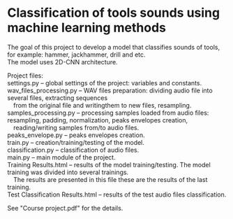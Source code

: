 # Classification of tools sounds using machine learning methods

The goal of this project to develop a model that classifies sounds of tools, for example: hammer, jackhammer, drill and etc.<br/>
The model uses 2D-CNN architecture.<br/>

Project files:<br/>
settings.py – global settings of the project: variables and constants.<br/>
wav_files_processing.py – WAV files preparation: dividing audio file into several files, extracting sequences<br/>
&emsp;from the original file and writingthem to new files, resampling.<br/>
samples_processing.py – processing samples loaded from audio files: resampling, padding, normalization, peaks envelopes creation,<br/>
&emsp;reading/writing samples from/to audio files.<br/>
peaks_envelope.py – peaks envelopes creation.<br/>
train.py – creation/training/testing of the model.<br/>
classification.py – classification of audio files.<br/>
main.py – main module of the project.<br/>
Training Results.html – results of the model training/testing. The model training was divided into several trainings.<br/>
&emsp;The results are presented in this file these are the results of the last training.<br/>
Test Classification Results.html – results of the test audio files classification.<br/>

See "Course project.pdf" for the details.<br/>
